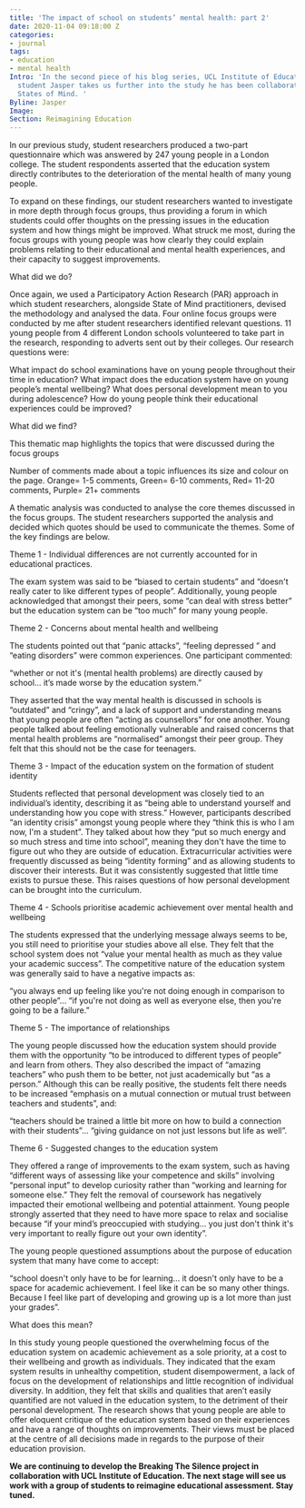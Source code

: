```yaml
---
title: 'The impact of school on students’ mental health: part 2'
date: 2020-11-04 09:18:00 Z
categories:
- journal
tags:
- education
- mental health
Intro: 'In the second piece of his blog series, UCL Institute of Education doctoral
  student Jasper takes us further into the study he has been collaborating on with
  States of Mind. '
Byline: Jasper
Image: 
Section: Reimagining Education
---
```


In our previous study, student researchers produced a two-part questionnaire which was answered by 247 young people in a London college. The student respondents asserted that the education system directly contributes to the deterioration of the mental health of many young people. 

To expand on these findings, our student researchers wanted to investigate in more depth through focus groups, thus providing a forum in which students could offer thoughts on the pressing issues in the education system and how things might be improved.  What struck me most, during the focus groups with young people was how clearly they could explain problems relating to their educational and mental health experiences, and their capacity to suggest improvements. 

What did we do?

Once again, we used a Participatory Action Research (PAR) approach in which student researchers, alongside State of Mind practitioners, devised the methodology and analysed the data. Four online focus groups were conducted by me after student researchers identified relevant questions. 11 young people from 4 different London schools volunteered to take part in the research, responding to adverts sent out by their colleges. Our research questions were:

What impact do school examinations have on young people throughout their time in education?
What impact does the education system have on young people’s mental wellbeing?
What does personal development mean to you during adolescence?
How do young people think their educational experiences could be improved?

What did we find?

This thematic map highlights the topics that were discussed during the focus groups

Number of comments made about a topic influences its size and colour on the page. Orange= 1-5 comments, Green= 6-10 comments, Red= 11-20 comments, Purple= 21+ comments 

A thematic analysis was conducted to analyse the core themes discussed in the focus groups. The student researchers supported the analysis and decided which quotes should be used to communicate the themes. Some of the key findings are below.

Theme 1 - Individual differences are not currently accounted for in educational practices. 

The exam system was said to be “biased to certain students” and “doesn't really cater to like different types of people”. Additionally, young people acknowledged that amongst their peers, some “can deal with stress better” but the education system can be “too much” for many young people.

Theme 2 - Concerns about mental health and wellbeing 

The students pointed out that “panic attacks”, “feeling depressed ” and “eating disorders” were common experiences. One participant commented:

“whether or not it's (mental health problems) are directly caused by school… it’s made worse by the education system.”

They asserted that the way mental health is discussed in schools is “outdated” and “cringy”, and a lack of support and understanding means that young people are often “acting as counsellors” for one another. Young people talked about feeling emotionally vulnerable and raised concerns that mental health problems are “normalised” amongst their peer group. They felt that this should not be the case for teenagers. 

Theme 3 -  Impact of the education system on the formation of student identity 

Students reflected that personal development was closely tied to an individual’s identity, describing it as “being able to understand yourself and understanding how you cope with stress.” However, participants described “an identity crisis” amongst young people where they “think this is who I am now, I'm a student”. They talked about how they “put so much energy and so much stress and time into school”, meaning they don't have the time to figure out who they are outside of education. Extracurricular activities were frequently discussed as being “identity forming” and as allowing students to discover their interests. But it was consistently suggested that little time exists to pursue these. This raises questions of how personal development can be brought into the curriculum. 

Theme 4 - Schools prioritise academic achievement over mental health and wellbeing 

The students expressed that the underlying message always seems to be, you still need to prioritise your studies above all else. They felt that the school system does not “value your mental health as much as they value your academic success”. The competitive nature of the education system was generally said to have a negative impacts as: 

“you always end up feeling like you're not doing enough in comparison to other people”... “if you're not doing as well as everyone else, then you're going to be a failure.”

Theme 5 - The importance of relationships

The young people discussed how the education system should provide them with the opportunity “to be introduced to different types of people” and learn from others. They also described the impact of “amazing teachers” who push them to be better, not just academically but “as a person.” Although this can be really positive, the students felt there needs to be increased “emphasis on a mutual connection or mutual trust between teachers and students”, and:

 “teachers should be trained a little bit more on how to build a connection with their students”... “giving guidance on not just lessons but life as well”.

Theme 6 - Suggested changes to the education system 

They offered a range of improvements to the exam system, such as having “different ways of assessing like your competence and skills” involving “personal input” to develop curiosity rather than “working and learning for someone else.” They felt the removal of coursework has negatively impacted their emotional wellbeing and potential attainment. Young people strongly asserted that they need to have more space to relax and socialise because “if your mind’s preoccupied with studying… you just don't think it's very important to really figure out your own identity”. 

The young people questioned assumptions about the purpose of education system that many have come to accept: 

 “school doesn't only have to be for learning... it doesn't only have to be a space for academic achievement. I feel like it can be so many other things. Because I feel like part of developing and growing up is a lot more than just your grades”. 

What does this mean?
 
In this study young people questioned the overwhelming focus of the education system on academic achievement as a sole priority, at a cost to their wellbeing and growth as individuals. They indicated that the exam system results in unhealthy competition, student disempowerment, a lack of focus on the development of relationships and little recognition of individual diversity. In addition, they felt that skills and qualities that aren’t easily quantified are not valued in the education system, to the detriment of their personal development. The research shows that young people are able to offer eloquent critique of the education system based on their experiences and have a range of thoughts on improvements. Their views must be placed at the centre of all decisions made in regards to the purpose of their education provision.  

**We are continuing to develop the Breaking The Silence project in collaboration with UCL Institute of Education. The next stage will see us work with a group of students to reimagine educational assessment. Stay tuned.**
